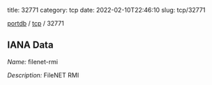 title: 32771
category: tcp
date: 2022-02-10T22:46:10
slug: tcp/32771

[portdb](/) / [tcp](/category/tcp.html) / 32771


## IANA Data

_Name:_ filenet-rmi

_Description:_ FileNET RMI

